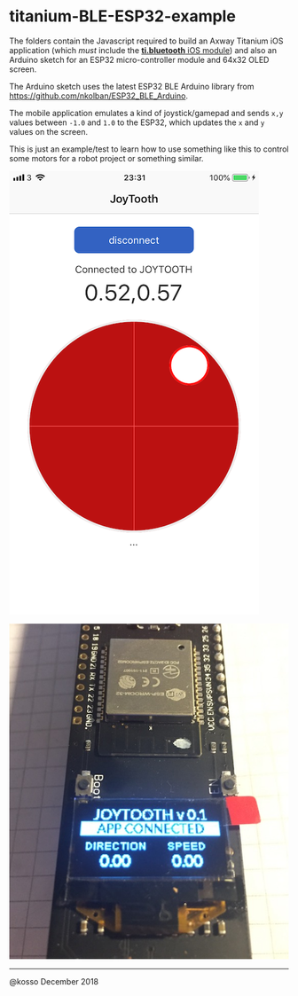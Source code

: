 # titanium-BLE-ESP32-example



The folders contain the Javascript required to build an Axway Titanium iOS application (which *must* include the [**ti.bluetooth** iOS module](https://github.com/hansemannn/titanium-bluetooth)) and also an Arduino sketch for an ESP32 micro-controller module and 64x32 OLED screen. 

The Arduino sketch uses the latest ESP32 BLE Arduino library from https://github.com/nkolban/ESP32_BLE_Arduino. 



The mobile application emulates a kind of joystick/gamepad and sends `x,y` values between `-1.0` and `1.0` to the ESP32, which updates the `x` and `y` values on the screen. 



This is just an example/test to learn how to use something like this to control some motors for a robot project or something similar. 

![](images/IMG_3160.PNG)

![](images/IMG_3163.JPG)

--------

@kosso December 2018